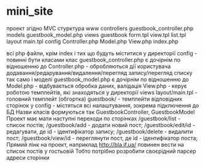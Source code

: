 mini_site
=========
проект згідно MVC
стурктура
www
    controllers 
        guestbook_controller.php
    models
        guestbook_model.php
    views
        guestbook
            form.tpl
            view.tpl
            list.tpl
        layout
            main.tpl
    config
    Controller.php
    Model.php
    View.php
    index.php

всі php файли, крім index і тих що будуть міститися у директорії config - повинні бути класами
клас guestbook_controller.php є дочірнім по відношенню до Controller.php - обробляються дії користувача додавання/редарування/видалення/перегляд запису/перегляд списку 
так само і моделі guestbook_model.php є дочірнім по відношенню до Model.php - відбувається обробка даних, валідація 
View.php - керує роботою темплейтів, які знаходяться у директорії views
    layout/main.tpl - головний темплейт (обгортка)
    guestbook/ - темплейти відповідних сторінок
у config - містяться всі налаштування, зокрема підключення до БД
Назви класів формуються так GuestbookController, GuestbookModel
Проект має мати наступні переходи по сторінках 
    /guestbook/list - список постів;
    /guestbook/add - додати новий пост;
    /guestbook/edit/id - редагувати, де id - ідентифікатор запису;
    /guestbook/delete - видалити пост;
    /guestbook/view/id - переглянути пост, де id - ідентифікатор поста;
Прямий лінк на проект, наприклад http://bla.if.ua/ повинен вести на список постів у гостьовій
Тобто потрібно розробити своєрідний парсер адреси сторінки
